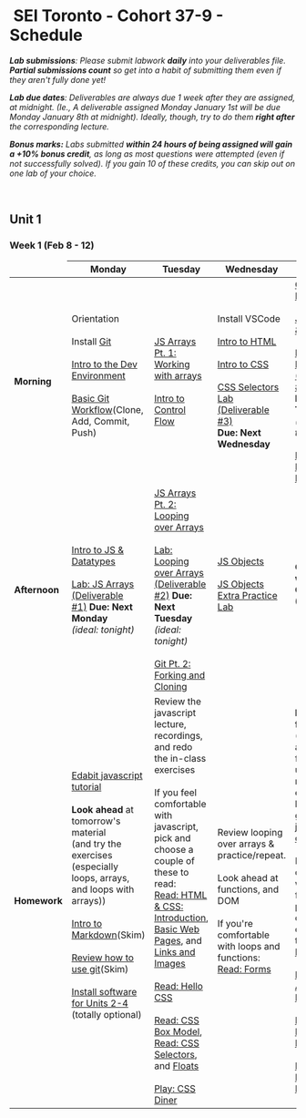 <h1><img src="https://ga-dash.s3.amazonaws.com/production/assets/logo-9f88ae6c9c3871690e33280fcf557f33.png" alt="" style="max-width:100%;"></a> SEI Toronto - Cohort 37-9 - Schedule</h1>

<i><strong>Lab submissions</strong>: Please submit labwork <strong>daily</strong> into your deliverables file. <strong>Partial submissions count</strong> so get into a habit of submitting them even if they aren't fully done yet!</i>

<i><strong>Lab due dates</strong>: Deliverables are always due 1 week after they are assigned, at midnight. (Ie., A deliverable assigned Monday January 1st will be due Monday January 8th at midnight). Ideally, though, try to do them <strong>right after</strong> the corresponding lecture.</i>

<i><strong>Bonus marks:</strong> Labs submitted <strong>within 24 hours of being assigned will gain a +10% bonus credit</strong>, as long as most questions were attempted (even if not successfully solved). If you gain 10 of these credits, you can skip out on one lab of your choice.</i>

<br>

## Unit 1

### Week 1 (Feb 8 - 12)

<table>
<thead>
<tr>
  <td></td>
  <th>Monday</th>
  <th>Tuesday</th>
  <th>Wednesday</th>
  <th>Thursday</th>
  <th>Friday</th>
</tr>
</thead>
<tbody>

<tr>
  <td><strong>Morning</strong></td>
  <td>
    Orientation</br><br>
    Install <a href="w01/d1/installfest.md#git">Git</a><br><br>
    <a href="w01/d1/intro-dev-env.md">Intro to the Dev Environment</a></br></br>
    <a href="w01/d1/git-intro-workflow.md">Basic Git Workflow</a>(Clone, Add, Commit, Push)</br></br>
  </td>
  <td>
    <a href="w01/d2/js-arrays-1.md">JS Arrays Pt. 1: Working with arrays</a><br><br>
    <a href="w01/d2/js-control-flow.md">Intro to Control Flow</a>
  </td>
  <td>
    Install VSCode<br><br>
    <a href="w01/d3/intro-to-html.md">Intro to HTML</a></br></br>
    <a href="w01/d3/intro-to-css.md">Intro to CSS</a></br></br>
    <a href="w01/d3/css-selectors-lab">CSS Selectors Lab (Deliverable #3)</a><br /> <strong>Due: Next Wednesday</strong>
  </td>
  <td>
      <a href="w01/d1/git-intro-workflow.md">Git Pt. 3: Branching</a></br></br>
      <a href="w01/d4/js-functions-and-scope.md">JS Functions & Scope</a></br></br>
      <a href="w01/d4/js-functions-lab.md">Lab: JS Functions (Deliverable #4)</a><br /><strong>Due: Next Thursday</strong> <br /><em>(ideal: tonight)</em><br><br>
      <a href="w01/d4/dom-intro.md">Intro to the DOM</a> and <a href="w01/d4/dom-events.md">DOM Events</a>
  </td>
  <td>
    <a href="w01/d5/css-flexbox-grid.md">CSS Flexbox & Grid</a></br></br>
    <a href="w01/d5/css-flexbox-grid-lab">CSS Flexbox & Grid Lab (Deliverable #5)</a></br><strong>Due: Next Friday</strong>    
  </td>
</tr>

<tr>
  <td><strong>Afternoon</strong></td>
  <td>
    <a href="w01/d1/js-intro-datatypes.md">Intro to JS & Datatypes</a></br></br>
    <a href="w01/d1/js-arrays-lab-1.md">Lab: JS Arrays (Deliverable<br /> #1)</a> <strong>Due: Next Monday</strong> <br /><em>(ideal: tonight)</em>
  </td>
  <td>
    <a href="w01/d2/js-arrays-2.md">JS Arrays Pt. 2: Looping over Arrays</a></br></br>
    <a href="w01/d2/js-arrays-lab-2.md">Lab: Looping over Arrays (Deliverable<br /> #2)</a> <strong>Due: Next Tuesday</strong> <br /><em>(ideal: tonight)</em><br><br>
    <a href="w01/d2/git-intro-workflow.md">Git Pt. 2: Forking and Cloning</a>
  </td>
  <td>
    <a href="w01/d3/js-objects.md">JS Objects</a></br></br>
    <a href="w01/d3/js-objects-practice.md">JS Objects Extra Practice Lab</a><br><br>
  </td>
  <td>
   
  <strong>Outcomes with Zoe the Career Coach (4-6pm)</strong><br /><br />
  </td>
  <td>
    <a href="w01/d5/responsive-design.md">Responsive Design</a></br></br>
    <a href="w01/d5/media-queries-lab.md">Media Queries Lab</a>
  </td>
</tr>

<tr>
  <td><strong>Homework</strong></td>
  <td>
    <a href="https://edabit.com/tutorial/javascript">Edabit javascript tutorial</a><br><br>
    <strong>Look ahead</strong> at tomorrow's material<br>(and try the exercises<br> (especially loops, arrays, and loops with arrays))<br><br>
    <a href="w01/d1/hw-markdown-intro.md">Intro to Markdown</a>(Skim)</br></br>
    <a href="w01/d1/git-intro-workflow.md">Review how to use git</a>(Skim)<br><br>
    <a href="w01/d1/installfest.md">Install software for Units 2-4</a> (totally optional)<br><br>
  </td>
  <td>
    Review the javascript lecture, recordings, and redo the in-class exercises<br><br>
    If you feel comfortable with javascript, pick and choose a couple of these to read:<br>
    <a href="https://www.internetingishard.com/html-and-css/introduction/">Read: HTML & CSS: Introduction</a>, 
    <a href="https://www.internetingishard.com/html-and-css/basic-web-pages/">Basic Web Pages</a>, and
    <a href="https://www.internetingishard.com/html-and-css/links-and-images/">Links and Images</a></br></br>
    <a href="https://www.internetingishard.com/html-and-css/hello-css/">Read: Hello CSS</a></br></br>
    <a href="https://www.internetingishard.com/html-and-css/css-box-model/">Read: CSS Box Model</a>, 
    <a href="https://www.internetingishard.com/html-and-css/css-selectors/">Read: CSS Selectors</a>, and
    <a href="https://www.internetingishard.com/html-and-css/floats/">Floats</a><br><br>
    <a href="https://flukeout.github.io/">Play: CSS Diner</a>
  </td>
  <td>
    Review looping over arrays & practice/repeat.<br><br>
    Look ahead at functions, and DOM<br><br>
    If you're comfortable with loops and functions:<br>
    <a href="https://www.internetingishard.com/html-and-css/forms/">Read: Forms</a>
  </td>
  <td>
    <strong>Practice js fundamentals</strong> (looping on arrays and functions) using resources like edabit. Edabit has fun little gamified <a href="https://edabit.com/challenges">javascript challenges</a><br><br>
    If you're comfortable with fundamentals, pick and choose a couple of these to read:<br>
    <a href="https://www.internetingishard.com/html-and-css/flexbox/">Read: Flexbox</a></br></br>
    <a href="https://www.internetingishard.com/html-and-css/advanced-positioning/">Read: Advanced Positioning</a></br></br>
    <a href="https://www.internetingishard.com/html-and-css/responsive-design/">Read: Responsive Design</a></br></br>
    <a href="https://www.internetingishard.com/html-and-css/responsive-images/">Read: Responsive Images</a>
  </td>
  <td>
    <a href="w01/d5/media-queries-lab.md">Media Queries Lab</a></br></br>
    <strong> Practice js fundamentals</strong> (looping on arrays and functions) using resources like edabit. Edabit has fun little gamified <a href="https://edabit.com/challenges">javascript challenges</a><br><br>
    If you're comfortable with fundamentals, pick and choose a couple of these to play:
    <a href="https://flexboxfroggy.com/">Play: Flexbox Froggy</a> or <a href="https://cssgridgarden.com/">Play: CSS Grid Garden</a><br><br>
    <strong>Look ahead</strong> at DOM and DOM Events lectures
  </td>
</tr>
</tbody>
</table>

